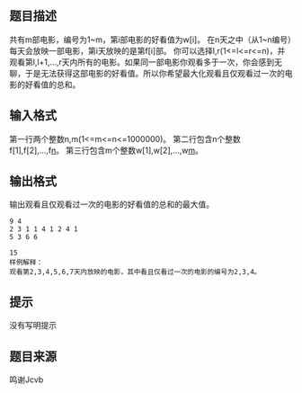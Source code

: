 


## 题目描述
共有m部电影，编号为1~m，第i部电影的好看值为w[i]。
在n天之中（从1~n编号）每天会放映一部电影，第i天放映的是第f[i]部。
你可以选择l,r(1<=l<=r<=n)，并观看第l,l+1,…,r天内所有的电影。如果同一部电影你观看多于一次，你会感到无聊，于是无法获得这部电影的好看值。所以你希望最大化观看且仅观看过一次的电影的好看值的总和。
## 输入格式
第一行两个整数n,m(1<=m<=n<=1000000)。
第二行包含n个整数f[1],f[2],…,f[n](1<=f[i]<=m)。
第三行包含m个整数w[1],w[2],…,w[m](1<=w[j]<=1000000)。
## 输出格式
输出观看且仅观看过一次的电影的好看值的总和的最大值。

```input1
9 4
2 3 1 1 4 1 2 4 1
5 3 6 6

```

```output1
15
样例解释：
观看第2,3,4,5,6,7天内放映的电影，其中看且仅看过一次的电影的编号为2,3,4。
```

## 提示
没有写明提示
## 题目来源
鸣谢Jcvb


